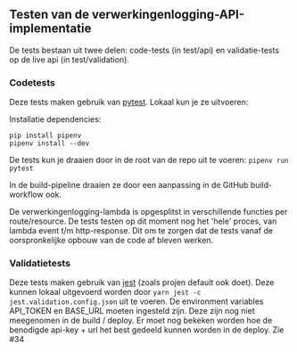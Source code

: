 ## Testen van de verwerkingenlogging-API-implementatie

De tests bestaan uit twee delen: code-tests (in test/api) en validatie-tests op de live api (in test/validation).

### Codetests
Deze tests maken gebruik van [pytest](https://docs.pytest.org/en/7.1.x/). Lokaal kun je ze uitvoeren:

Installatie dependencies:
```
pip install pipenv
pipenv install --dev
```
De tests kun je draaien door in de root van de repo uit te voeren:
`pipenv run pytest`

In de build-pipeline draaien ze door een aanpassing in de GitHub build-workflow ook.

De verwerkingenlogging-lambda is opgesplitst in verschillende functies per route/resource. De tests testen op dit moment nog het 'hele' proces, van lambda event t/m http-response. Dit om te zorgen dat de tests vanaf de oorspronkelijke opbouw van de code af bleven werken.

### Validatietests
Deze tests maken gebruik van [jest](https://jestjs.io) (zoals projen default ook doet). Deze kunnen lokaal uitgevoerd worden door `yarn jest -c jest.validation.config.json` uit te voeren. De environment variables API_TOKEN en BASE_URL moeten ingesteld zijn. Deze zijn nog niet meegenomen in de build / deploy. Er moet nog bekeken worden hoe de benodigde api-key + url het best gedeeld kunnen worden in de deploy. Zie #34
